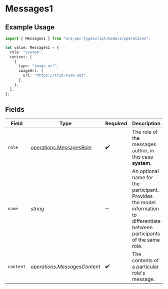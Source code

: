 # Messages1

## Example Usage

```typescript
import { Messages1 } from "orq-poc-typescript/models/operations";

let value: Messages1 = {
  role: "system",
  content: [
    {
      type: "image_url",
      imageUrl: {
        url: "https://trim-tusk.net",
      },
    },
  ],
};
```

## Fields

| Field                                                                                                                        | Type                                                                                                                         | Required                                                                                                                     | Description                                                                                                                  |
| ---------------------------------------------------------------------------------------------------------------------------- | ---------------------------------------------------------------------------------------------------------------------------- | ---------------------------------------------------------------------------------------------------------------------------- | ---------------------------------------------------------------------------------------------------------------------------- |
| `role`                                                                                                                       | [operations.MessagesRole](../../models/operations/messagesrole.md)                                                           | :heavy_check_mark:                                                                                                           | The role of the messages author, in this case **system**.                                                                    |
| `name`                                                                                                                       | *string*                                                                                                                     | :heavy_minus_sign:                                                                                                           | An optional name for the participant. Provides the model information to differentiate between participants of the same role. |
| `content`                                                                                                                    | *operations.MessagesContent*                                                                                                 | :heavy_check_mark:                                                                                                           | The contents of a particular role's message.                                                                                 |